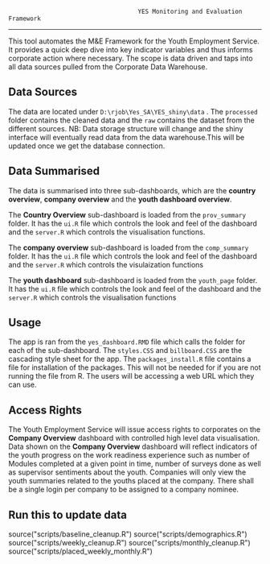                                         YES Monitoring and Evaluation Framework
_____________________________________________________________________________

This tool automates the M&E Framework for the Youth Employment Service. It provides a quick deep dive into key indicator variables and thus informs corporate action where necessary. The scope is data driven and taps into all data sources pulled from the Corporate Data Warehouse.


## Data Sources
The data are located under `D:\rjob\Yes_SA\YES_shiny\data` . The `processed` folder contains the cleaned data and the `raw` contains the dataset from the different sources. NB: Data storage structure will change and the shiny interface will eventually read data from the data warehouse.This will be updated once we get the database connection. 


## Data Summarised

The data is summarised into three sub-dashboards, which are the **country overview**, **company overview** and the **youth dashboard overview**.

The **Country Overview** sub-dashboard is loaded from the `prov_summary` folder. It has the `ui.R` file which controls the look and feel of the dashboard and the `server.R` which controls the visualisation functions.

The **company overview** sub-dashboard is loaded from the `comp_summary` folder. It has the `ui.R` file which controls the look and feel of the dashboard and the `server.R` which controls the visulaization functions

The **youth dashboard** sub-dashboard is loaded from the `youth_page` folder. It has the `ui.R` file which controls the look and feel of the dashboard and the `server.R` which controls the visualisation functions


## Usage 

The app is ran from the `yes_dashboard.RMD` file which calls the folder for each of the sub-dashboard. The `styles.CSS` and `billboard.CSS` are the cascading style sheet for the app. The `packages_install.R` file contains a file for installation of the packages.  This will not be needed for if you are not running the file from R. The users will be accessing a web URL which they can use. 

## Access Rights
The Youth Employment Service will issue access rights to corporates on the **Company Overview** dashboard with controlled high level data visualisation. Data shown on the **Company Overview** dashboard will reflect indicators of the youth progress on the work readiness experience such as number of Modules completed at a given point in time, number of surveys done as well as supervisor sentiments about the youth. Companies will only view the youth summaries related to the youths placed at the company. There shall be a single login per company to be assigned to a company nominee.

## Run this to update data 

source("scripts/baseline_cleanup.R")
source("scripts/demographics.R")
source("scripts/weekly_cleanup.R")
source("scripts/monthly_cleanup.R")
source("scripts/placed_weekly_monthly.R")

